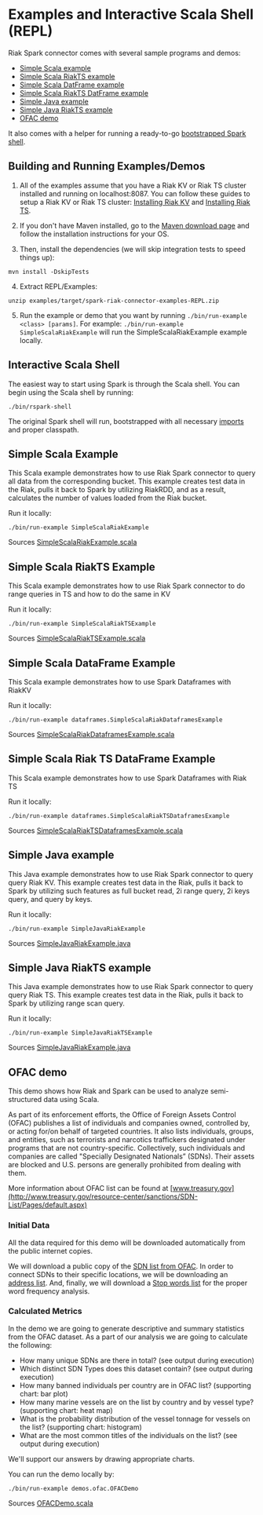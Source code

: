 # Examples and Interactive Scala Shell (REPL)
Riak Spark connector comes with several sample programs and demos:

- [Simple Scala example](#simple-scala-example)
- [Simple Scala RiakTS example](#simple-scala-ts-example)
- [Simple Scala DatFrame example](#simple-scala-dataframe-example)
- [Simple Scala RiakTS DatFrame example](#simple-scala-ts-dataframe-example)
- [Simple Java example](#simple-java-example)
- [Simple Java RiakTS example](#simple-java-riakts-example)
- [OFAC demo](#ofac-demo)

It also comes with a helper for running a ready-to-go [bootstrapped Spark shell](#interactive-scala-shell).

## Building and Running Examples/Demos
1. All of the examples assume that you have a Riak KV or Riak TS cluster installed and running on localhost:8087. You can follow these guides to setup a Riak KV or Riak TS cluster: [Installing Riak KV](http://docs.basho.com/riak/kv/2.1.4/setup/installing/) and [Installing Riak TS](http://docs.basho.com/riak/ts/1.2.0/installing/).

2. If you don't have Maven installed, go to the [Maven download page](https://maven.apache.org/download.cgi) and follow the installation instructions for your OS.

3. Then, install the dependencies (we will skip integration tests to speed things up):
```
mvn install -DskipTests
```

4. Extract REPL/Examples:
```
unzip examples/target/spark-riak-connector-examples-REPL.zip
```

5. Run the example or demo that you want by running `./bin/run-example <class> [params]`. For example: `./bin/run-example SimpleScalaRiakExample` will run the SimpleScalaRiakExample example locally.

## Interactive Scala Shell
The easiest way to start using Spark is through the Scala shell. You can begin using the Scala shell by running:
```
./bin/rspark-shell
```

The original Spark shell will run, bootstrapped with all necessary [imports](./src/main/repl/conf/rspark-shell-defaults.scala) and proper classpath.

## Simple Scala Example
This Scala example demonstrates how to use Riak Spark connector to query all data from the corresponding bucket.
This example creates test data in the Riak, pulls it back to Spark by utilizing RiakRDD, and as a result,
calculates the number of values loaded from the Riak bucket.

Run it locally:
```
./bin/run-example SimpleScalaRiakExample
```

Sources [SimpleScalaRiakExample.scala](./src/main/scala/com/basho/riak/spark/examples/SimpleScalaRiakExample.scala)

## Simple Scala RiakTS Example
This Scala example demonstrates how to use Riak Spark connector to do range queries in TS and how to do the same in KV

Run it locally:
```
./bin/run-example SimpleScalaRiakTSExample
```

Sources [SimpleScalaRiakTSExample.scala](./src/main/scala/com/basho/riak/spark/examples/SimpleScalaRiakTSExample.scala)

## Simple Scala DataFrame Example
This Scala example demonstrates how to use Spark Dataframes with RiakKV 

Run it locally:
```
./bin/run-example dataframes.SimpleScalaRiakDataframesExample
```

Sources [SimpleScalaRiakDataframesExample.scala](./src/main/scala/com/basho/riak/spark/examples/dataframes/SimpleScalaRiakDataframesExample.scala)

## Simple Scala Riak TS DataFrame Example
This Scala example demonstrates how to use Spark Dataframes with Riak TS 

Run it locally:
```
./bin/run-example dataframes.SimpleScalaRiakTSDataframesExample
```

Sources [SimpleScalaRiakTSDataframesExample.scala](./src/main/scala/com/basho/riak/spark/examples/dataframes/SimpleScalaRiakTSDataframesExample.scala)

## Simple Java example
This Java example demonstrates how to use Riak Spark connector to query query Riak KV.
This example creates test data in the Riak, pulls it back to Spark by utilizing such features as full bucket read, 2i range query, 2i keys query, and query by keys.

Run it locally:
```
./bin/run-example SimpleJavaRiakExample
```
Sources [SimpleJavaRiakExample.java](./src/main/java/com/basho/riak/spark/examples/SimpleJavaRiakExample.java)

## Simple Java RiakTS example
This Java example demonstrates how to use Riak Spark connector to query query Riak TS.
This example creates test data in the Riak, pulls it back to Spark by utilizing range scan query.

Run it locally:
```
./bin/run-example SimpleJavaRiakTSExample
```
Sources [SimpleJavaRiakExample.java](./src/main/java/com/basho/riak/spark/examples/SimpleJavaRiakTSExample.java)

## OFAC demo
This demo shows how Riak and Spark can be used to analyze semi-structured data using Scala.

As part of its enforcement efforts, the Office of Foreign Assets Control (OFAC) publishes a list of individuals and companies owned, controlled by, or acting for/on behalf of targeted countries. It also lists individuals, groups, and entities, such as terrorists and narcotics traffickers designated under programs that are not country-specific. Collectively, such individuals and companies are called "Specially Designated Nationals” (SDNs). Their assets are blocked and U.S. persons are generally prohibited from dealing with them.

More information about OFAC list can be found at [www.treasury.gov](http://www.treasury.gov/resource-center/sanctions/SDN-List/Pages/default.aspx)

### Initial Data
All the data required for this demo will be downloaded automatically from the public internet copies.

We will download a public copy of the [SDN list from OFAC](http://www.treasury.gov/ofac/downloads/sdn.csv). In order to connect SDNs to their specific locations, we will be downloading an [address list](http://www.treasury.gov/ofac/downloads/add.csv). And, finally, we will download a [Stop words list](https://en.wikipedia.org/wiki/Stop_words) for the proper word frequency analysis.

### Calculated Metrics
In the demo we are going to generate descriptive and summary statistics from the OFAC dataset. As a part of our analysis we are going to calculate the following:

* How many unique SDNs are there in total? (see output during execution)
* Which distinct SDN Types does this dataset contain? (see output during execution)
* How many banned individuals per country are in OFAC list? (supporting chart: bar plot)
* How many marine vessels are on the list by country and by vessel type? (supporting chart: heat map)
* What is the probability distribution of the vessel tonnage for vessels on the list? (supporting chart: histogram)
* What are the most common titles of the individuals on the list? (see output during execution)

We'll support our answers by drawing appropriate charts.

You can run the demo locally by:
```
./bin/run-example demos.ofac.OFACDemo
```

Sources [OFACDemo.scala](./src/main/scala/com/basho/riak/spark/examples/demos/ofac/OFACDemo.scala)
